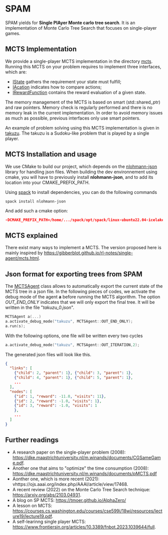 # SPAM
SPAM yields for **Single PlAyer Monte carlo tree search**. 
It is an implementation of Monte Carlo Tree Search that focuses on single-player games.

## MCTS Implementation
We provide a single-player MCTS implementation in the directory [mcts](/mcts).
Running this MCTS on your problem requires to implement three interfaces, which are:
- [IState](mcts/inc/mcts/IState.h) gathers the requirement your state must fulfill;
- [IAcation](mcts/inc/mcts/IAction.h) indicates how to compare actions;
- [IRewardFunction](mcts/inc/mcts/IRewardFunction.h) contains the reward evaluation of a given state.

The memory management of the MCTS is based on smart (std::shared_ptr) and raw pointers. Memory check is regularly
performed and there is no memory leak in the current implementation. In order to avoid memory issues as much
as possible, previous interfaces only use smart pointers.

An example of problem solving using this MCTS implementation is given in [takuzu](/takuzu). The takuzu is
a Sudoku-like problem that is played by a single player. 

## MCTS Installation and usage

We use CMake to build our project, which depends on the [nlohmann-json](https://github.com/nlohmann/json) library for 
handling json files. When building the dev environnement using cmake, you will have to previously install 
**nlohmann-json**, and to add its location into your CMAKE_PREFIX_PATH. 

Using [spack](https://github.com/spack/spack) to install dependencies, you can do the following commands

```shell
spack install nlohmann-json
```
And add such a cmake option: 
```cmake
-DCMAKE_PREFIX_PATH=/home/.../spack/opt/spack/linux-ubuntu22.04-icelake/gcc-11.4.0/nlohmann-json-3.11.2-xpjtkhg6i3k5mbh2x4yrkqsh4dxs3rl6
```
## MCTS explained

There exist many ways to implement a MCTS. The version proposed here is mainly inspired by https://gibberblot.github.io/rl-notes/single-agent/mcts.html.

## Json format for exporting trees from SPAM

The [MCTSAgent](mcts/inc/mcts/MCTSAgent.h) class allows to automatically export 
the current state of the MCTS tree in a json file. In the following pieces of codes, we activate the debug mode of the 
agent **a** before running the MCTS algorithm. The option *OUT_END_ONLY* indicates that we will 
only export the final tree. It will be written in the file  "*takuzu_0.json*".
```c++
MCTSAgent a(...)
a.activate_debug_mode("takuzu", MCTSAgent::OUT_END_ONLY);
a.run(s);
```
With the following options, one file will be written every two cycles 
```c++
a.activate_debug_mode("takuzu", MCTSAgent::OUT_ITERATION,2);
```
The generated json files will look like this.
```json
{
  "links": [
    {"child": 2, "parent": 1}, {"child": 3, "parent": 1},
    {"child": 4, "parent": 1}, {"child": 5, "parent": 1},
    ...
  ],
  "nodes": [
    {"id": 1, "reward": -11.0, "visits": 11},
    {"id": 2, "reward": -1.0, "visits": 1},
    {"id": 3, "reward": -1.0, "visits": 1
    },
    ...
  ]
}
```
## Further readings
- A research paper on the single-player problem (2008): https://dke.maastrichtuniversity.nl/m.winands/documents/CGSameGame.pdf.
- Another one that aims to "optimize" the time consumption (2008): https://dke.maastrichtuniversity.nl/m.winands/documents/pMCTS.pdf
- Aonther one, which is more recent (2021): vhttps://ojs.aaai.org/index.php/AAAI/article/view/17468.
- A recent review (2022) on the Monte Carlo Tree Search technique: https://arxiv.org/abs/2103.04931.
- A blog on SP MCTS: https://tmoer.github.io/AlphaZero/
- A lesson on MCTS: https://courses.cs.washington.edu/courses/cse599i/18wi/resources/lecture19/lecture19.pdf.
- A self-learinng single player MCTS: https://www.frontiersin.org/articles/10.3389/fnbot.2023.1039644/full.
